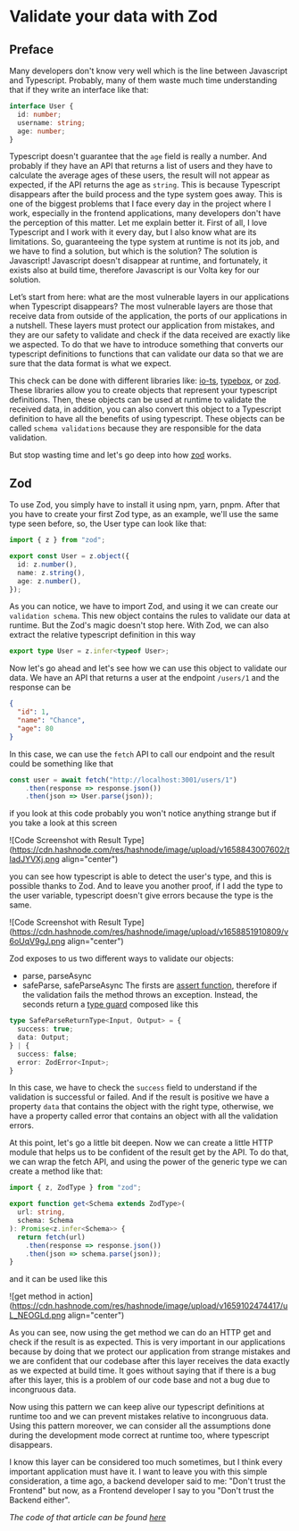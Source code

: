 # Validate your data with Zod

## Preface 

Many developers don't know very well which is the line between Javascript and Typescript.
Probably, many of them waste much time understanding that if they write an interface like that:
```ts
interface User {
  id: number;
  username: string;
  age: number;
}
```
Typescript doesn't guarantee that the `age` field is really a number. And probably if they have an API that returns a list of users and they have to calculate the average ages of these users, the result will not appear as expected, if the API returns the age as `string`.
This is because Typescript disappears after the build process and the type system goes away.
This is one of the biggest problems that I face every day in the project where I work, especially in the frontend applications, many developers don't have the perception of this matter.
Let me explain better it.
First of all, I love Typescript and I work with it every day, but I also know what are its limitations. So, guaranteeing the type system at runtime is not its job, and we have to find a solution, but which is the solution?
The solution is Javascript! Javascript doesn't disappear at runtime, and fortunately, it exists also at build time, therefore Javascript is our Volta key for our solution.

Let’s start from here: what are the most vulnerable layers in our applications when Typescript disappears?
The most vulnerable layers are those that receive data from outside of the application, the ports of our applications in a nutshell.
These layers must protect our application from mistakes, and they are our safety to validate and check if the data received are exactly like we aspected.
To do that we have to introduce something that converts our typescript definitions to functions that can validate our data so that we are sure that the data format is what we expect.

This check can be done with different libraries like: [io-ts](https://github.com/gcanti/io-ts), [typebox](https://github.com/sinclairzx81/typebox), or [zod](https://www.npmjs.com/package/zod). These libraries allow you to create objects that represent your typescript definitions. Then, these objects can be used at runtime to validate the received data, in addition, you can also convert this object to a Typescript definition to have all the benefits of using typescript. These objects can be called `schema validations`  because they are responsible for the data validation.

But stop wasting time and let's go deep into how [zod](https://www.npmjs.com/package/zod) works.

## Zod

To use Zod, you simply have to install it using npm, yarn, pnpm.
After that you have to create your first Zod type, as an example, we'll use the same type seen before, so, the User type can look like that:
```ts
import { z } from "zod";

export const User = z.object({
  id: z.number(),
  name: z.string(),
  age: z.number(),
});
```

As you can notice, we have to import Zod, and using it we can create our `validation schema`. This new object contains the rules to validate our data at runtime. But the Zod's magic doesn't stop here. With Zod, we can also extract the relative typescript definition in this way

```ts
export type User = z.infer<typeof User>;
```

Now let's go ahead and let's see how we can use this object to validate our data.
We have an API that returns a user at the endpoint `/users/1` and the response can be

```json
{
  "id": 1,
  "name": "Chance",
  "age": 80
}
```
In this case, we can use the `fetch` API to call our endpoint and the result could be something like that

```ts
const user = await fetch("http://localhost:3001/users/1")
    .then(response => response.json())
    .then(json => User.parse(json));
```

if you look at this code probably you won't notice anything strange but if you take a look at this screen 

![Code Screenshot with Result Type](https://cdn.hashnode.com/res/hashnode/image/upload/v1658843007602/tIadJYVXj.png align="center")

you can see how typescript is able to detect the user's type, and this is possible thanks to Zod.
And to leave you another proof, if I add the type to the user variable, typescript doesn't give errors because the type is the same.

![Code Screenshot with Result Type](https://cdn.hashnode.com/res/hashnode/image/upload/v1658851910809/v6oUqV9gJ.png align="center")

Zod exposes to us two different ways to validate our objects:
- parse, parseAsync
- safeParse, safeParseAsync
The firsts are [assert function](https://blog.delpuppo.net/typescript-tips-tricks-assert-function), therefore if the validation fails the method throws an exception.
Instead, the seconds return a [type guard](https://blog.delpuppo.net/typescript-tips-tricks-type-guard) composed like this

```ts
type SafeParseReturnType<Input, Output> = {
  success: true;
  data: Output;
} | {
  success: false;
  error: ZodError<Input>;
}
```
In this case, we have to check the `success` field to understand if the validation is successful or failed. And if the result is positive we have a property `data` that contains the object with the right type, otherwise, we have a property called error that contains an object with all the validation errors.

At this point, let's go a little bit deepen. Now we can create a little HTTP module that helps us to be confident of the result get by the API. To do that, we can wrap the fetch API, and using the power of the generic type we can create a method like that:

```ts
import { z, ZodType } from "zod";

export function get<Schema extends ZodType>(
  url: string,
  schema: Schema
): Promise<z.infer<Schema>> {
  return fetch(url)
    .then(response => response.json())
    .then(json => schema.parse(json));
}
```

and it can be used like this

![get method in action](https://cdn.hashnode.com/res/hashnode/image/upload/v1659102474417/uL_NEOGLd.png align="center")

As you can see, now using the get method we can do an HTTP get and check if the result is as expected. This is very important in our applications because by doing that we protect our application from strange mistakes and we are confident that our codebase after this layer receives the data exactly as we expected at build time. It goes without saying that if there is a bug after this layer, this is a problem of our code base and not a bug due to incongruous data.

Now using this pattern we can keep alive our typescript definitions at runtime too and we can prevent mistakes relative to incongruous data. Using this pattern moreover, we can consider all the assumptions done during the development mode correct at runtime too, where typescript disappears.

I know this layer can be considered too much sometimes, but I think every important application must have it.
I want to leave you with this simple consideration, a time ago, a backend developer said to me: "Don't trust the Frontend" but now, as a Frontend developer I say to you "Don't trust the Backend either".


*The code of that article can be found [here](https://github.com/Puppo/zod-getting-started)*

 